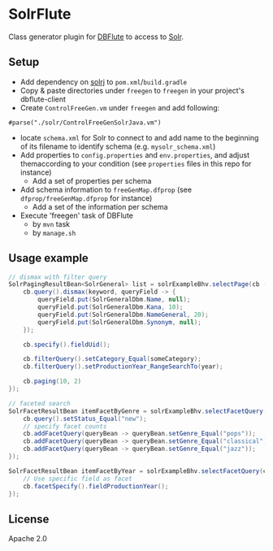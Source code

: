 # SolrFlute
Class generator plugin for [DBFlute](http://dbflute.seasar.org/) to access to [Solr](http://lucene.apache.org/solr/).

## Setup
- Add dependency on [solrj](https://cwiki.apache.org/confluence/display/solr/Using+SolrJ) to `pom.xml`/`build.gradle`
- Copy & paste directories under `freegen` to `freegen` in your project's dbflute-client
- Create `ControlFreeGen.vm` under `freegen` and add following:
```
#parse("./solr/ControlFreeGenSolrJava.vm")
```
- locate `schema.xml` for Solr to connect to and add name to the beginning of its filename to identify schema (e.g. `mysolr_schema.xml`)
- Add properties to `config.properties` and `env.properties`, and adjust themaccording to your condition (see `properties` files in this repo for instance)
   - Add a set of properties per schema
- Add schema information to `freeGenMap.dfprop` (see `dfprop/freeGenMap.dfprop` for instance)
   - Add a set of the information per schema
- Execute 'freegen' task of DBFlute
   - by `mvn` task
   - by `manage.sh`

## Usage example
```java
// dismax with filter query
SolrPagingResultBean<SolrGeneral> list = solrExampleBhv.selectPage(cb -> {
    cb.query().dismax(keyword, queryField -> {
        queryField.put(SolrGeneralDbm.Name, null);
        queryField.put(SolrGeneralDbm.Kana, 10);
        queryField.put(SolrGeneralDbm.NameGeneral, 20);
        queryField.put(SolrGeneralDbm.Synonym, null);
    });

    cb.specify().fieldUid();

    cb.filterQuery().setCategory_Equal(someCategory);
    cb.filterQuery().setProductionYear_RangeSearchTo(year);

    cb.paging(10, 2)
});

// faceted search
SolrFacetResultBean itemFacetByGenre = solrExampleBhv.selectFacetQuery(cb -> {
    cb.query().setStatus_Equal("new");
    // specify facet counts
    cb.addFacetQuery(queryBean -> queryBean.setGenre_Equal("pops"));
    cb.addFacetQuery(queryBean -> queryBean.setGenre_Equal("classical"));
    cb.addFacetQuery(queryBean -> queryBean.setGenre_Equal("jazz"));
});

SolrFacetResultBean itemFacetByYear = solrExampleBhv.selectFacetQuery(cb -> {
    // Use specific field as facet
    cb.facetSpecify().fieldProductionYear();
});
```

## License
Apache 2.0